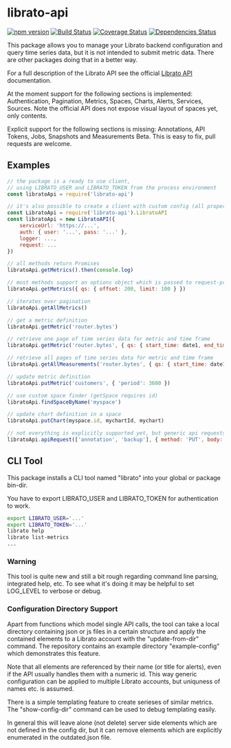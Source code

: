 # librato-api

[![npm version](http://img.shields.io/npm/v/librato-api.svg)](https://npmjs.org/package/librato-api)
[![Build Status](https://travis-ci.org/emartech/librato-api.svg?branch=master)](https://travis-ci.org/emartech/librato-api)
[![Coverage Status](https://coveralls.io/repos/github/emartech/librato-api/badge.svg?branch=master)](https://coveralls.io/github/emartech/librato-api?branch=master)
[![Dependencies Status](https://david-dm.org/emartech/librato-api.svg)](https://david-dm.org/emartech/librato-api)

This package allows you to manage your Librato backend configuration and query time series data,
but it is not intended to submit metric data. There are other packages doing that
in a better way.

For a full description of the Librato API see the official
[Librato API](https://www.librato.com/docs/api/) documentation.

At the moment support for the following sections is implemented:
Authentication, Pagination, Metrics, Spaces, Charts, Alerts, Services, Sources.
Note the official API does not expose visual layout of spaces yet, only contents.

Explicit support for the following sections is missing:
Annotations, API Tokens, Jobs, Snapshots and Measurements Beta.
This is easy to fix, pull requests are welcome.

## Examples
```javascript
// the package is a ready to use client,
// using LIBRATO_USER and LIBRATO_TOKEN from the process environment
const libratoApi = require('librato-api')

// it's also possible to create a client with custom config (all properties are optional)
const LibratoApi = require('librato-api').LibratoAPI
const libratoApi = new LibratoAPI({
    serviceUrl: 'https://...',
    auth: { user: '...', pass: '...' },
    logger: ...,
    request: ...
})

// all methods return Promises
libratoApi.getMetrics().then(console.log)

// most methods support an options object which is passed to request-promise
libratoApi.getMetrics({ qs: { offset: 200, limit: 100 } })

// iterates over pagination
libratoApi.getAllMetrics()

// get a metric definition
libratoApi.getMetric('router.bytes')

// retrieve one page of time series data for metric and time frame
libratoApi.getMetric('router.bytes', { qs: { start_time: date1, end_time: date2 }})

// retrieve all pages of time series data for metric and time frame
libratoApi.getAllMeasurements('router.bytes', { qs: { start_time: date1, end_time: date2 }})

// update metric definition
libratoApi.putMetric('customers', { 'period': 3600 })

// use custom space finder (getSpace requires id)
libratoApi.findSpaceByName('myspace')

// update chart definition in a space
libratoApi.putChart(myspace.id, mychartId, mychart)

// not everything is explicitly supported yet, but generic api requests are easy to do
libratoApi.apiRequest(['annotation', 'backup'], { method: 'PUT', body: { ... } })
```

## CLI Tool

This package installs a CLI tool named "librato" into your global or package bin-dir.

You have to export LIBRATO_USER and LIBRATO_TOKEN for authentication to work.
```bash
export LIBRATO_USER='...'
export LIBRATO_TOKEN='...'
librato help
librato list-metrics
...
```

### Warning

This tool is quite new and still a bit rough regarding command line parsing,
integrated help, etc. To see what it's doing it may be helpful to set LOG_LEVEL to verbose or debug.

### Configuration Directory Support

Apart from functions which model single API calls, the tool can take a local directory
containing json or js files in a certain structure and apply the contained elements to
a Librato account with the "update-from-dir" command. The repository contains an example directory
"example-config" which demonstrates this feature.

Note that all elements are referenced by
their name (or title for alerts), even if the API usually handles them with a numeric id.
This way generic configuration can be applied to multiple Librato accounts, but uniquness
of names etc. is assumed.

There is a simple templating feature to create serieses of similar metrics. The "show-config-dir"
command can be used to debug templating easily.

In general this will leave alone (not delete) server side elements which are not defined
in the config dir, but it can remove elements which are explicitly enumerated in the
outdated.json file.

